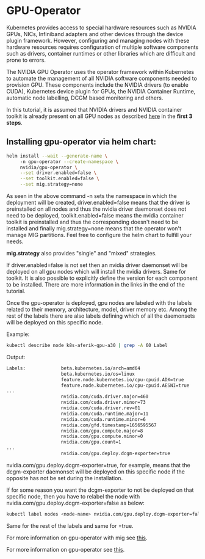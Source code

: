 # GPU-Operator

Kubernetes provides access to special hardware resources such as NVIDIA GPUs, NICs, Infiniband adapters and other devices through the device plugin framework. However, configuring and managing nodes with these hardware resources requires configuration of multiple software components such as drivers, container runtimes or other libraries which are difficult and prone to errors.

The NVIDIA GPU Operator uses the operator framework within Kubernetes to automate the management of all NVIDIA software components needed to provision GPU. These components include the NVIDIA drivers (to enable CUDA), Kubernetes device plugin for GPUs, the NVIDIA Container Runtime, automatic node labelling, DCGM based monitoring and others.

In this tutorial, it is assumed that NVIDIA drivers and NVIDIA container toolkit is already present on all GPU nodes as described [here](https://github.com/aferikoglou/mlab-k8s-cluster-setup/blob/main/prometheus/README.md) in the **first 3 steps**.


## Installing gpu-operator via helm chart:
```bash
helm install --wait --generate-name \                                  
     -n gpu-operator --create-namespace \
     nvidia/gpu-operator \
     --set driver.enabled=false \
     --set toolkit.enabled=false \
     --set mig.strategy=none
```
As seen in the above command -n sets the namespace in which the deployment will be created, driver.enabled=false means that the driver is preinstalled on all nodes and thus the nvidia driver daemonset does not need to be deployed, toolkit.enabled=false means the nvidia container toolkit is preinstalled and thus the corresponding doesn't need to be installed and finally mig.strategy=none means that the operator won't manage MIG partitions. Feel free to configure the helm chart to fulfill your needs.

**mig.strategy** also provides "single" and "mixed" strategies.

If driver.enabled=false is not set then an nvidia driver daemonset will be deployed on all gpu nodes which will install the nvidia drivers. Same for toolkit. It is also possible to explicitly define the version for each component to be installed. There are more information in the links in the end of the tutorial.

Once the gpu-operator is deployed, gpu nodes are labeled with the labels related to their memory, architecture, model, driver memory etc. Among the rest of the labels there are also labels defining which of all the daemonsets will be deployed on this specific node. 

Example:
```bash
kubectl describe node k8s-aferik-gpu-a30 | grep -A 60 Label
```
Output:
```bash
Labels:             beta.kubernetes.io/arch=amd64
                    beta.kubernetes.io/os=linux
                    feature.node.kubernetes.io/cpu-cpuid.ADX=true
                    feature.node.kubernetes.io/cpu-cpuid.AESNI=true
...
                    nvidia.com/cuda.driver.major=460
                    nvidia.com/cuda.driver.minor=73
                    nvidia.com/cuda.driver.rev=01
                    nvidia.com/cuda.runtime.major=11
                    nvidia.com/cuda.runtime.minor=6
                    nvidia.com/gfd.timestamp=1656595567
                    nvidia.com/gpu.compute.major=8
                    nvidia.com/gpu.compute.minor=0
                    nvidia.com/gpu.count=1
...
                    nvidia.com/gpu.deploy.dcgm-exporter=true
```
nvidia.com/gpu.deploy.dcgm-exporter=true, for example, means that the dcgm-exporter daemonset will be deployed on this specific node if the opposite has not be set during the installation.

If for some reason you want the dcgm-exporter to not be deployed on that specific node, then you have to relabel the node with nvidia.com/gpu.deploy.dcgm-exporter=false as below:
```bash
kubectl label nodes <node-name> nvidia.com/gpu.deploy.dcgm-exporter=false --overwrite
```

Same for the rest of the labels and same for <label>=true.

For more information on gpu-operator with mig see [this](https://docs.nvidia.com/datacenter/cloud-native/gpu-operator/gpu-operator-mig.html).

For more information on gpu-operator see [this](https://docs.nvidia.com/datacenter/cloud-native/gpu-operator/getting-started.html).
